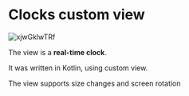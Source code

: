 # Clocks custom view

![xjwGklwTRf](https://user-images.githubusercontent.com/57402279/222096287-99246288-72e3-4a0a-a4d3-ea88a3f72b59.gif)

The view is a **real-time clock**.

It was written in Kotlin, using custom view.

The view supports size changes and screen rotation
